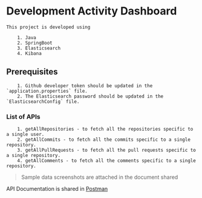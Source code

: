
# Development Activity Dashboard
    This project is developed using

        1. Java
        2. SpringBoot
        3. Elasticsearch
        4. Kibana

## Prerequisites

        1. Github developer token should be updated in the `application.properties` file.
        2. The Elasticsearch password should be updated in the `ElasticsearchConfig` file.

### List of APIs

        1. getAllRepositories - to fetch all the repositories specific to a single user.
        2. getAllCommits - to fetch all the commits specific to a single repository.
        3. getAllPullRequests - to fetch all the pull requests specific to a single repository.
        4. getAllComments - to fetch all the comments specific to a single repository.

> Sample data screenshots are attached in the document shared

API Documentation is shared in [Postman](https://documenter.getpostman.com/view/11794523/2sAXqy3f9z)

